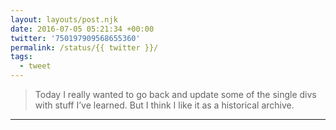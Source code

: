 ```yaml
---
layout: layouts/post.njk
date: 2016-07-05 05:21:34 +00:00
twitter: '750197909568655360'
permalink: /status/{{ twitter }}/
tags: 
  - tweet
---
```


> Today I really wanted to go back and update some of the single divs with stuff I’ve learned. But I think I like it as a historical archive.

---
